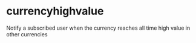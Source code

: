 # currencyhighvalue
Notify a subscribed user when the currency reaches all time high value in other currencies
